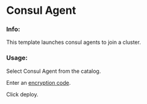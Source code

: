 # Consul Agent

### Info:

 This template launches consul agents to join a cluster.

### Usage:

 Select Consul Agent from the catalog.

 Enter an [encryption code](https://www.consul.io/docs/agent/encryption.html).

 Click deploy.
